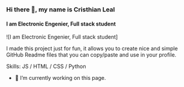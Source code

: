 ### Hi there 👋, my name is Cristhian Leal
#### I am Electronic Engenier, Full stack student
![I am Electronic Engenier, Full stack student]

I made this project just for fun, it allows you to create nice and simple GitHub Readme files that you can copy/paste and use in your profile.

Skills: JS / HTML / CSS / Python

- 🔭 I’m currently working on this page. 




